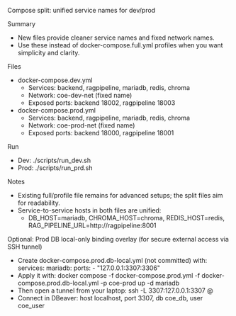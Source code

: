 Compose split: unified service names for dev/prod

Summary
- New files provide cleaner service names and fixed network names.
- Use these instead of docker-compose.full.yml profiles when you want simplicity and clarity.

Files
- docker-compose.dev.yml
  - Services: backend, ragpipeline, mariadb, redis, chroma
  - Network: coe-dev-net (fixed name)
  - Exposed ports: backend 18002, ragpipeline 18003
- docker-compose.prod.yml
  - Services: backend, ragpipeline, mariadb, redis, chroma
  - Network: coe-prod-net (fixed name)
  - Exposed ports: backend 18000, ragpipeline 18001

Run
- Dev: ./scripts/run_dev.sh
- Prod: ./scripts/run_prd.sh

Notes
- Existing full/profile file remains for advanced setups; the split files aim for readability.
- Service-to-service hosts in both files are unified:
  - DB_HOST=mariadb, CHROMA_HOST=chroma, REDIS_HOST=redis, RAG_PIPELINE_URL=http://ragpipeline:8001

Optional: Prod DB local-only binding overlay (for secure external access via SSH tunnel)
- Create docker-compose.prod.db-local.yml (not committed) with:
  services:
    mariadb:
      ports:
        - "127.0.0.1:3307:3306"
- Apply it with:
  docker compose -f docker-compose.prod.yml -f docker-compose.prod.db-local.yml -p coe-prod up -d mariadb
- Then open a tunnel from your laptop:
  ssh -L 3307:127.0.0.1:3307 <user>@<server>
- Connect in DBeaver: host localhost, port 3307, db coe_db, user coe_user

